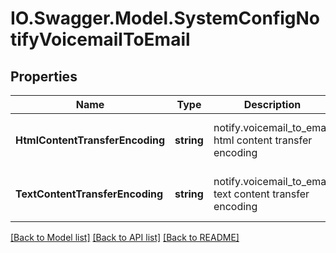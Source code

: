 # IO.Swagger.Model.SystemConfigNotifyVoicemailToEmail
## Properties

Name | Type | Description | Notes
------------ | ------------- | ------------- | -------------
**HtmlContentTransferEncoding** | **string** | notify.voicemail_to_email html content transfer encoding | [optional] [default to "7BIT"]
**TextContentTransferEncoding** | **string** | notify.voicemail_to_email text content transfer encoding | [optional] [default to "7BIT"]

[[Back to Model list]](../README.md#documentation-for-models) [[Back to API list]](../README.md#documentation-for-api-endpoints) [[Back to README]](../README.md)

